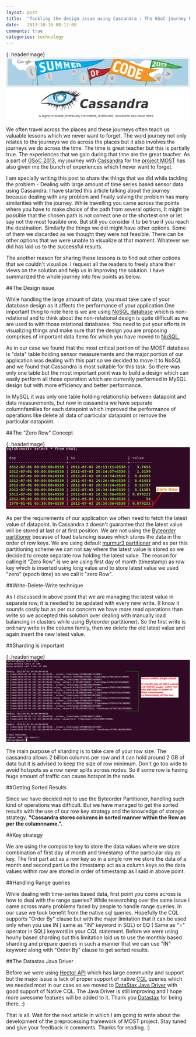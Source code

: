 ```yaml
---
layout: post
title:  "Tackling the design issue using Cassandra : The GSoC journey Part- I"
date:   2013-10-16 08:17:00
comments: true
categories: technology
---
```





{:.headerimage}
![Google Summer Of Code 2013](/assets/img/gsoc-journey.png)


We often travel across the places and these journeys often teach us valuable lessons which we never want to forget. The word journey not only relates to the journeys we do across the places but it also involves the journeys we do across the time. The time is great teacher but this is partially true. The experiences that we gain during that time are the great teacher. As a part of [GSoC 2013](http://www.google-melange.com/gsoc/homepage/google/gsoc2013), my journey with [Cassandra](http://cassandra.apache.org/) for the [project MOST](http://most.bpi.tuwien.ac.at/) has also given me the bunch of experiences which I never want to forget.

I am specially writing this post to share the things that we did while tackling the problem - Dealing with large amount of time series based sensor data using Cassandra. I have started this article talking about the journey because dealing with any problem and finally solving the problem has many similarities with the journey. While travelling you came across the points where you have to make choice of the path from several options, It might be possible that the chosen path is not correct one or the shortest one or let say not the most feasible one. But still you consider it to be true if you reach the destination. Similarly the things we did might have other options. Some of them we discarded as we thought they were not feasible. There can be other options that we were unable to visualize at that moment. Whatever we did has laid us to the successful results.

The another reason for sharing these lessons is to find out other options that we couldn't visualize. I request all the readers to freely share their views on the solution and help us in improving the solution. I have summarized the whole journey into few points as below.


##The Design issue

While handling the large amount of data, you must take care of your database design as it affects the performance of your application.One important thing to note here is we are using [NoSQL database](http://nosql-database.org/) which is non-relational and to think about the non-relational design is quite difficult as we are used to with those relational databases. You need to put your efforts in visualizing things and make sure that the design you are proposing comprises of important data items for which you have moved to [NoSQL.](http://en.wikipedia.org/wiki/NoSQL)

As in our case we found that the most critical portion of the MOST database is "data" table holding sensor measurements and the major portion of our application was dealing with this part so we decided to move it to NoSQL and we found that Cassandra is most suitable for this task. So there was only one table but the most important point was to build a design which can easily perform all those operation which are currently performed in MySQL design but with more efficiency and better performance.

In MySQL it was only one table holding relationship between datapoint and data measurements, but now in cassandra we have separate columnfamilies for each datapoint which improved the performance of operations like delete all data of particular datapoint or remove the particular datapoint.


##The "Zero Row" Concept 

{:.headerimage}
![Google Summer Of Code 2013](/assets/img/zerorow.png) 

As per the requirements of our application we often need to fetch the latest value of datapoint. In Cassandra it doesn't guarantee that the latest value will be stored at last or at first position. We are not using the [Byteorder partitioner](http://www.datastax.com/docs/1.1/cluster_architecture/partitioning#byteorderedpartitioner) because of load balancing issues which stores the data in the order of row keys. We are using default [murmur3 partitioner](http://www.datastax.com/documentation/cassandra/1.2/webhelp/cassandra/architecture/architecturePartitionerAbout_c.html) and as per this partitioning scheme we can not say where the latest value is stored so we decided to create separate row holding the latest value. The reason for calling it "Zero Row" is we are using first day of month (timestamp) as row key which is inserted using long value and to store latest value we used "zero" (epoch time) so we call it "zero Row".


##Write-Delete-Write technique

As I discussed in above point that we are managing the latest value in separate row, it is needed to be updated with every new write. (I know it sounds costly but as per our concern we have more read operations than write so we accepted this solution over dealing with manually load balancing in clusters while using Byteorder partitioner). So the first write is ordinary write in the column family, then we delete the old latest value and again insert the new latest value.



##Sharding is important 

{:.headerimage}
![Google Summer Of Code 2013](/assets/img/sharding.png)

The main purpose of sharding is to take care of your row size. The cassandra allows 2 billion columns per row and it can hold around 2 GB of data but it is advised to keep the size of row minimum. Don't go too wide to avoid hotspots as a row never splits across nodes. So if some row is having huge amount of traffic can cause hotspot in the node.



##Getting Sorted Results

Since we have decided not to use the Byteorder Partitioner, handling such kind of operations was difficult. But we have managed to get the sorted results with the use of our row key strategy and the knowledge of storage strategy. **"Cassandra stores columns in sorted manner within the Row as per the columnname.".**

##Key strategy

We are using the composite key to store the data values where we store combination of first day of month and timestamp of the particular day as key. The first part act as a row key so in a single row we store the data of a month and second part i.e the timestamp act as a column keys so the data values within row are stored in order of timestamp as I said in above point.

##Handling Range queries

While dealing with time-series based data, first point you come across is how to deal with the range queries? While researching over the same issue I came across many problems faced by people to handle range queries. In our case we took benefit from the native sql queries. Hopefully the CQL supports "Order By" clause but with the major limitation that it can be used only when you use IN ( same as "IN" keyword in SQL) or EQ ( Same as "=" operator in SQL) keyword in your CQL statement. Before we were using hourly based sharding but this limitation laid us to use the monthly based sharding and prepare queries in such a manner that we can use "IN" keyword along with "Order By" clause to get sorted results.

##The Datastax Java Driver

Before we were using [Hector API](http://hector-client.github.io/hector/build/html/index.html) which has large community and support but the major issue is lack of proper support of native [CQL](http://cassandra.apache.org/doc/cql3/CQL.html) queries which we needed most in our case so we moved to [DataStax Java Driver](https://github.com/datastax/java-driver) with good support of Native CQL. The Java Driver is still improving and I hope more awesome features will be added to it. Thank you [Datastax](http://www.datastax.com/) for being there. :)

That is all. Wait for the next article in which I am going to write about the development of the preprocessing framework of MOST project. Stay tuned and give your feedback in comments. Thanks for reading. :)
